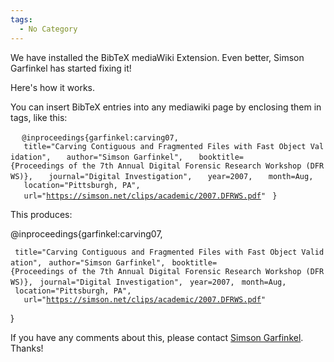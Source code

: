 ```yaml
---
tags:
  - No Category
---
```

We have installed the BibTeX mediaWiki Extension. Even better, Simson
Garfinkel has started fixing it!

Here's how it works.

You can insert BibTeX entries into any mediawiki page by enclosing them
in <bibtex> tags, like this:

` `<bibtex>
` @inproceedings{garfinkel:carving07,`
`   title="Carving Contiguous and Fragmented Files with Fast Object Validation",`
`   author="Simson Garfinkel",`
`   booktitle={Proceedings of the 7th Annual Digital Forensic Research Workshop (DFRWS)},`
`   journal="Digital Investigation",`
`   year=2007,`
`   month=Aug,`
`   location="Pittsburgh, PA",`
`   url="`[`https://simson.net/clips/academic/2007.DFRWS.pdf`](http://www.simson.net/clips/academic/2007.DFRWS.pdf)`"`
` }`
` `</bibtex>

This produces:

<bibtex> @inproceedings{garfinkel:carving07,

` title="Carving Contiguous and Fragmented Files with Fast Object Validation",`
` author="Simson Garfinkel",`
` booktitle={Proceedings of the 7th Annual Digital Forensic Research Workshop (DFRWS)},`
` journal="Digital Investigation",`
` year=2007,`
` month=Aug,`
` location="Pittsburgh, PA",`
`   url="`[`https://simson.net/clips/academic/2007.DFRWS.pdf`](http://www.simson.net/clips/academic/2007.DFRWS.pdf)`"`

} </bibtex>

If you have any comments about this, please contact [Simson
Garfinkel](simson_garfinkel.md). Thanks!
